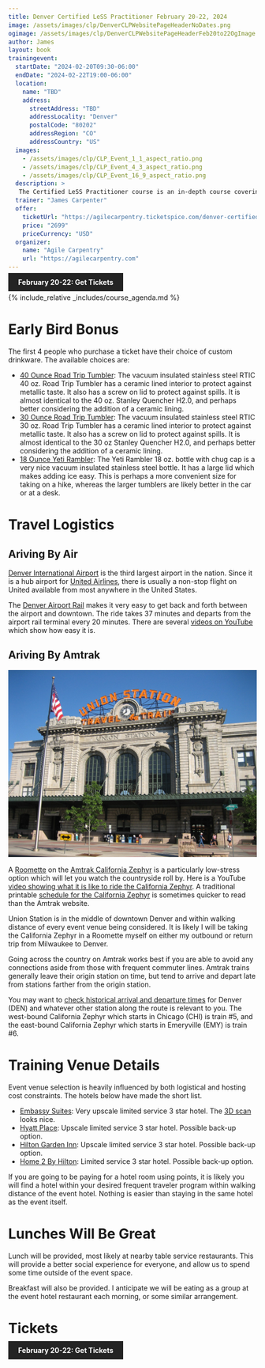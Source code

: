 ```yaml
---
title: Denver Certified LeSS Practitioner February 20-22, 2024
image: /assets/images/clp/DenverCLPWebsitePageHeaderNoDates.png
ogimage: /assets/images/clp/DenverCLPWebsitePageHeaderFeb20to22OgImage.png
author: James
layout: book
trainingevent:
  startDate: "2024-02-20T09:30-06:00"
  endDate: "2024-02-22T19:00-06:00"
  location:
    name: "TBD"
    address:
      streetAddress: "TBD"
      addressLocality: "Denver"
      postalCode: "80202"
      addressRegion: "CO"
      addressCountry: "US"
  images:
    - /assets/images/clp/CLP_Event_1_1_aspect_ratio.png
    - /assets/images/clp/CLP_Event_4_3_aspect_ratio.png
    - /assets/images/clp/CLP_Event_16_9_aspect_ratio.png
  description: >
   The Certified LeSS Practitioner course is an in-depth course covering the LeSS principles, framework and rules, and guides. It provides essential information for adopting and improving LeSS to your product development group. The course contains an overview of LeSS, stories on LeSS adoptions, exercises and extensive LeSS Q&A to ensure we discuss the topics most of interest to the participants.
  trainer: "James Carpenter"
  offer:
    ticketUrl: "https://agilecarpentry.ticketspice.com/denver-certified-less-practitioner-workshop-early-2024"
    price: "2699"
    priceCurrency: "USD"
  organizer:
    name: "Agile Carpentry"
    url: "https://agilecarpentry.com"
---
```


<a class="wx-button" href="https://agilecarpentry.ticketspice.com/denver-certified-less-practitioner-workshop-early-2024" style="background:rgba(36,36,36,1);color:white;padding:10px 20px;text-decoration:none;font-weight:bold;" target="_blank">February 20-22: Get Tickets</a>

{% include_relative _includes/course_agenda.md %}

# Early Bird Bonus

The first 4 people who purchase a ticket have their choice of custom drinkware. The available choices are:

* [40 Ounce Road Trip Tumbler](https://rticoutdoors.com/Road-Trip-Tumbler?size=40oz&color=Storm): The vacuum insulated stainless steel RTIC 40 oz. Road Trip Tumbler has a ceramic lined interior to protect against metallic taste. It also has a screw on lid to protect against spills. It is almost identical to the 40 oz. Stanley Quencher H2.0, and perhaps better considering the addition of a ceramic lining.
* [30 Ounce Road Trip Tumbler](https://rticoutdoors.com/Road-Trip-Tumbler?size=30oz&color=Storm): The vacuum insulated stainless steel RTIC 30 oz. Road Trip Tumbler has a ceramic lined interior to protect against metallic taste. It also has a screw on lid to protect against spills. It is almost identical to the 30 oz Stanley Quencher H2.0, and perhaps better considering the addition of a ceramic lining.
* [18 Ounce Yeti Rambler](https://www.yeti.com/drinkware/bottles/21071060021.html): The Yeti Rambler 18 oz. bottle with chug cap is a very nice vacuum insulated stainless steel bottle. It has a large lid which makes adding ice easy. This is perhaps a more convenient size for taking on a hike, whereas the larger tumblers are likely better in the car or at a desk.


# Travel Logistics

## Ariving By Air
[Denver International Airport](https://www.flydenver.com/) is the third largest airport in the nation. Since it is a hub airport for [United Airlines](https://www.united.com/), there is usually a non-stop flight on United available from most anywhere in the United States.

The [Denver Airport Rail](https://www.denver.org/about-denver/transportation/denver-airport-rail/) makes it very easy to get back and forth between the airport and downtown. The ride takes 37 minutes and departs from the airport rail terminal every 20 minutes. There are several [videos on YouTube](https://www.youtube.com/watch?v=wg2NzlTpcAY) which show how easy it is.

## Ariving By Amtrak

![Denver Union Station](/assets/images/clp/Denver_union_station.jpg)

A [Roomette](https://www.amtrak.com/onboard/onboard-accommodations-for-all-your-needs/sleeper-car-accommodations/roomettes.html) on the [Amtrak California Zephyr](https://www.amtrak.com/california-zephyr-train) is a particularly low-stress option which will let you watch the countryside roll by. Here is a YouTube [video showing what it is like to ride the California Zephyr](https://www.youtube.com/watch?v=m1gRPEZdKyI). A traditional printable  [schedule for the California Zephyr](https://www.railpassengers.org/site/assets/files/20928/california-zephyr.pdf) is sometimes quicker to read than the Amtrak website.

Union Station is in the middle of downtown Denver and within walking distance of every event venue being considered. It is likely I will be taking the California Zephyr in a Roomette myself on either my outbound or return trip from Milwaukee to Denver.

Going across the country on Amtrak works best if you are able to avoid any connections aside from those with frequent commuter lines. Amtrak trains generally leave their origin station on time, but tend to arrive and depart late from stations farther from the origin station. 

You may want to [check historical arrival and departure times](https://juckins.net/amtrak_status/archive/html/history.php) for Denver (DEN) and whatever other station along the route is relevant to you. The west-bound California Zephyr which starts in Chicago (CHI) is train #5, and the east-bound California Zephyr which starts in Emeryville (EMY) is train #6.


# Training Venue Details

Event venue selection is heavily influenced by both logistical and hosting cost constraints. The hotels below have made the short list.

* [Embassy Suites](https://www.hilton.com/en/hotels/deneses-embassy-suites-denver-downtown-convention-center/): Very upscale limited service 3 star hotel. The [3D scan](https://visitingmedia.com/tt8/?ttid=embassy-suites-denver-convention-center/#/360?group=0&tour=0) looks nice.
* [Hyatt Place](https://www.hyatt.com/hyatt-place/denzd-hyatt-place-denver-downtown): Upscale limited service 3 star hotel. Possible back-up option.
* [Hilton Garden Inn](https://www.hilton.com/en/hotels/denddgi-hilton-garden-inn-denver-downtown/): Upscale limited service 3 star hotel. Possible back-up option.
* [Home 2 By Hilton](https://www.hilton.com/en/hotels/dentiht-home2-suites-denver-downtown-convention-center/): Limited service 3 star hotel. Possible back-up option.

If you are going to be paying for a hotel room using points, it is likely you will find a hotel within your desired frequent traveler program within walking distance of the event hotel. Nothing is easier than staying in the same hotel as the event itself.

# Lunches Will Be Great

Lunch will be provided, most likely at nearby table service restaurants. This will provide a better social experience for everyone, and allow us to spend some time outside of the event space.

Breakfast will also be provided. I anticipate we will be eating as a group at the event hotel restaurant each morning, or some similar arrangement.

# Tickets

<a class="wx-button" href="https://agilecarpentry.ticketspice.com/denver-certified-less-practitioner-workshop-early-2024" style="background:rgba(36,36,36,1);color:white;padding:10px 20px;text-decoration:none;font-weight:bold;" target="_blank">February 20-22: Get Tickets</a>



